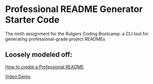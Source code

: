 # Professional README Generator Starter Code

The ninth assignment for the Rutgers Coding Bootcamp: a CLI tool for generating professional-grade project READMEs

## Loosely modeled off:

[How to create a Professional README](./readme-guide.md)

[Video Demo](https://youtu.be/WAgrT912Cbg)
